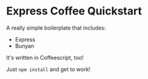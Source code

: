# Express Coffee Quickstart
A really simple boilerplate that includes:
- Express
- Bunyan

It's written in Coffeescript, too!

Just `npm install` and get to work!
